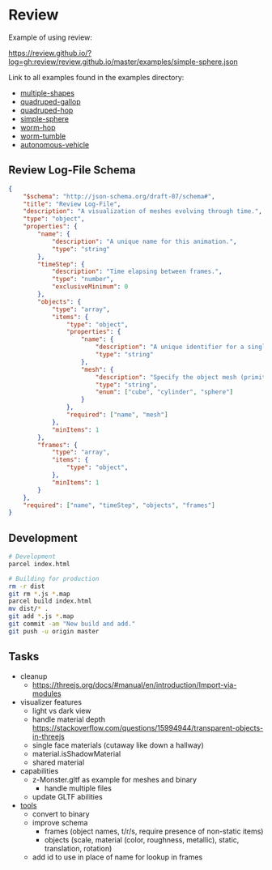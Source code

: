 # Review

Example of using review:

https://review.github.io/?log=gh:review/review.github.io/master/examples/simple-sphere.json

Link to all examples found in the examples directory:

- [multiple-shapes](https://review.github.io/?log=gh:review/review.github.io/master/examples/multiple-shapes.json)
- [quadruped-gallop](https://review.github.io/?log=gh:review/review.github.io/master/examples/quadruped-gallop.json)
- [quadruped-hop](https://review.github.io/?log=gh:review/review.github.io/master/examples/quadruped-hop.json)
- [simple-sphere](https://review.github.io/?log=gh:review/review.github.io/master/examples/simple-sphere.json)
- [worm-hop](https://review.github.io/?log=gh:review/review.github.io/master/examples/worm-hop.json)
- [worm-tumble](https://review.github.io/?log=gh:review/review.github.io/master/examples/worm-tumble.json)
- [autonomous-vehicle](https://review.github.io/?log=gh:anthonyjclark/adabot02-ann/master/animations/fsm-40-2-best20.json)


## Review Log-File Schema

```json
{
    "$schema": "http://json-schema.org/draft-07/schema#",
    "title": "Review Log-File",
    "description": "A visualization of meshes evolving through time.",
    "type": "object",
    "properties": {
        "name": {
            "description": "A unique name for this animation.",
            "type": "string"
        },
        "timeStep": {
            "description": "Time elapsing between frames.",
            "type": "number",
            "exclusiveMinimum": 0
        },
        "objects": {
            "type": "array",
            "items": {
                "type": "object",
                "properties": {
                    "name": {
                        "description": "A unique identifier for a single object.",
                        "type": "string"
                    },
                    "mesh": {
                        "description": "Specify the object mesh (primitives only for now).",
                        "type": "string",
                        "enum": ["cube", "cylinder", "sphere"]
                    }
                },
                "required": ["name", "mesh"]
            },
            "minItems": 1
        },
        "frames": {
            "type": "array",
            "items": {
                "type": "object",
            },
            "minItems": 1
        }
    },
    "required": ["name", "timeStep", "objects", "frames"]
}
```

## Development

~~~bash
# Development
parcel index.html

# Building for production
rm -r dist 
git rm *.js *.map
parcel build index.html
mv dist/* .
git add *.js *.map
git commit -am "New build and add."
git push -u origin master
~~~

## Tasks

- cleanup
  - https://threejs.org/docs/#manual/en/introduction/Import-via-modules
- visualizer features
  - light vs dark view
  - handle material depth https://stackoverflow.com/questions/15994944/transparent-objects-in-threejs
  - single face materials (cutaway like down a hallway)
  - material.isShadowMaterial
  - shared material
- capabilities
  - z-Monster.gltf as example for meshes and binary
    - handle multiple files
  - update GLTF abilities
- [tools](https://github.com/KhronosGroup/glTF/blob/master/README.md)
  - convert to binary
  - improve schema
    - frames (object names, t/r/s, require presence of non-static items)
    - objects (scale, material (color, roughness, metallic), static, translation, rotation)
  - add id to use in place of name for lookup in frames
